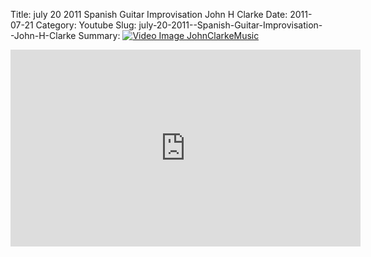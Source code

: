 Title: july 20 2011  Spanish Guitar Improvisation  John H Clarke
Date: 2011-07-21
Category: Youtube
Slug: july-20-2011--Spanish-Guitar-Improvisation--John-H-Clarke
Summary: <a href="/july-20-2011--Spanish-Guitar-Improvisation--John-H-Clarke.html"><img src="https://i.ytimg.com/vi/TWeOBR08iNc/hqdefault.jpg" alt="Video Image JohnClarkeMusic"></a>

<iframe width="560" height="315" src="https://www.youtube.com/embed/TWeOBR08iNc" title="YouTube video player" frameborder="0" allow="accelerometer; autoplay; clipboard-write; encrypted-media; gyroscope; picture-in-picture" allowfullscreen></iframe>

